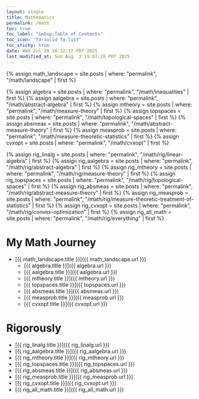 ```yaml
---
layout: single
title: Mathematics
permalink: /math
toc: true
toc_label: "&nbsp;Table of Contents"
toc_icon: "fa-solid fa-list"
toc_sticky: true
date: Wed Jul 30 10:32:17 PDT 2025
last_modified_at: Sun Aug  3 19:07:28 PDT 2025
---
```


{% assign math_landscape = site.posts | where: "permalink", "/math/landscape" | first %}

{% assign algebra = site.posts | where: "permalink", "/math/inequalities" | first %}
{% assign aalgebra = site.posts | where: "permalink", "/math/abstract-algebra" | first %}
{% assign mtheory = site.posts | where: "permalink", "/math/measure-theory" | first %}
{% assign topspaces = site.posts | where: "permalink", "/math/topological-spaces" | first %}
{% assign absmeas = site.posts | where: "permalink", "/math/abstract-measure-theory" | first %}
{% assign measprob = site.posts | where: "permalink", "/math/measure-theoretic-statistics" | first %}
{% assign cvxopt = site.posts | where: "permalink", "/math/cvxopt" | first %}

{% assign rig_linalg = site.posts | where: "permalink", "/math/rig/linear-algebra" | first %}
{% assign rig_aalgebra = site.posts | where: "permalink", "/math/rig/abstract-algebra" | first %}
{% assign rig_mtheory = site.posts | where: "permalink", "/math/rig/measure-theory" | first %}
{% assign rig_topspaces = site.posts | where: "permalink", "/math/rig/topological-spaces" | first %}
{% assign rig_absmeas = site.posts | where: "permalink", "/math/rig/abstract-measure-theory" | first %}
{% assign rig_measprob = site.posts | where: "permalink", "/math/rig/measure-theoretic-treatment-of-statistics" | first %}
{% assign rig_cvxopt = site.posts | where: "permalink", "/math/rig/convex-optimization" | first %}
{% assign rig_all_math = site.posts | where: "permalink", "/math/rig/everything" | first %}

# My Math Journey

- [{{ math_landscape.title }}]({{ math_landscape.url }})
	- [{{ algebra.title }}]({{ algebra.url }})
	- [{{ aalgebra.title }}]({{ aalgebra.url }})
	- [{{ mtheory.title }}]({{ mtheory.url }})
	- [{{ topspaces.title }}]({{ topspaces.url }})
	- [{{ absmeas.title }}]({{ absmeas.url }})
	- [{{ measprob.title }}]({{ measprob.url }})
	- [{{ cvxopt.title }}]({{ cvxopt.url }})

# Rigorously

- [{{ rig_linalg.title }}]({{ rig_linalg.url }})
- [{{ rig_aalgebra.title }}]({{ rig_aalgebra.url }})
- [{{ rig_mtheory.title }}]({{ rig_mtheory.url }})
- [{{ rig_topspaces.title }}]({{ rig_topspaces.url }})
- [{{ rig_absmeas.title }}]({{ rig_absmeas.url }})
- [{{ rig_measprob.title }}]({{ rig_measprob.url }})
- [{{ rig_cvxopt.title }}]({{ rig_cvxopt.url }})
- [{{ rig_all_math.title }}]({{ rig_all_math.url }})
